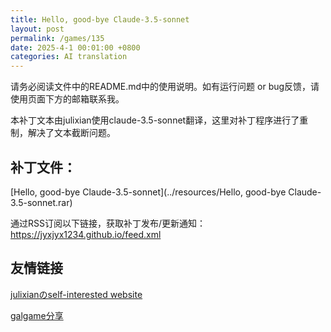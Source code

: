 ```yaml
---
title: Hello, good-bye Claude-3.5-sonnet
layout: post
permalink: /games/135
date: 2025-4-1 00:01:00 +0800
categories: AI translation
---
```



请务必阅读文件中的README.md中的使用说明。如有运行问题 or bug反馈，请使用页面下方的邮箱联系我。

本补丁文本由julixian使用claude-3.5-sonnet翻译，这里对补丁程序进行了重制，解决了文本截断问题。

## 补丁文件：

[Hello, good-bye Claude-3.5-sonnet](../resources/Hello, good-bye Claude-3.5-sonnet.rar)

 

通过RSS订阅以下链接，获取补丁发布/更新通知：https://jyxjyx1234.github.io/feed.xml

## 友情链接

[julixianのself-interested website](https://julixian-siw.worldsystem.top/) 

[galgame分享](https://t.me/galgpt)